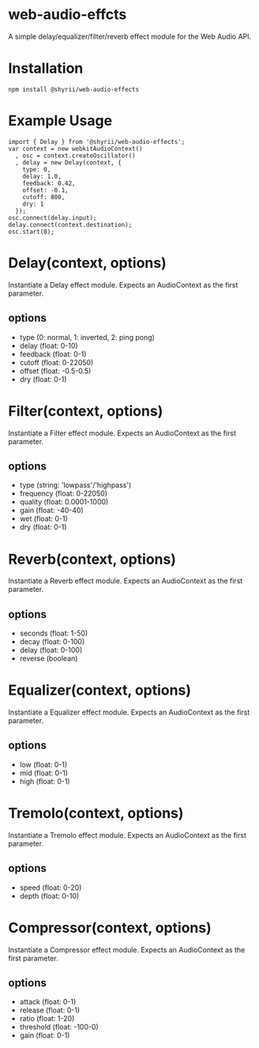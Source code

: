 # web-audio-effcts
A simple delay/equalizer/filter/reverb effect module for the Web Audio API.

# Installation
`npm install @shyrii/web-audio-effects`

# Example Usage
```
import { Delay } from '@shyrii/web-audio-effects';
var context = new webkitAudioContext()
  , osc = context.createOscillator()
  , delay = new Delay(context, {
    type: 0,
    delay: 1.0,
    feedback: 0.42,
    offset: -0.1,
    cutoff: 800,
    dry: 1
  });
osc.connect(delay.input);
delay.connect(context.destination);
osc.start(0);
```

# Delay(context, options)
Instantiate a Delay effect module. Expects an AudioContext as the first parameter.
## options
- type (0: normal, 1: inverted, 2: ping pong)
- delay (float: 0-10)
- feedback (float: 0-1)
- cutoff (float: 0-22050)
- offset (float: -0.5-0.5)
- dry (float: 0-1)

# Filter(context, options)
Instantiate a Filter effect module. Expects an AudioContext as the first parameter.
## options
- type (string: 'lowpass'/'highpass')
- frequency (float: 0-22050)
- quality (float: 0.0001-1000)
- gain (float: -40-40)
- wet (float: 0-1)
- dry (float: 0-1)

# Reverb(context, options)
Instantiate a Reverb effect module. Expects an AudioContext as the first parameter.
## options
- seconds (float: 1-50)
- decay (float: 0-100)
- delay (float: 0-100)
- reverse (boolean)

# Equalizer(context, options)
Instantiate a Equalizer effect module. Expects an AudioContext as the first parameter.
## options
- low (float: 0-1)
- mid (float: 0-1)
- high (float: 0-1)

# Tremolo(context, options)
Instantiate a Tremolo effect module. Expects an AudioContext as the first parameter.
## options
- speed (float: 0-20)
- depth (float: 0-10)

# Compressor(context, options)
Instantiate a Compressor effect module. Expects an AudioContext as the first parameter.
## options
- attack (float: 0-1)
- release (float: 0-1)
- ratio (float: 1-20)
- threshold (float: -100-0)
- gain (float: 0-1)

